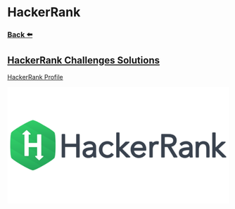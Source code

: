 
# HackerRank
### [Back ⬅️](../README.md)

## [HackerRank Challenges Solutions](Dashboard/README.md)

[HackerRank Profile](https://www.hackerrank.com/ahmedfathydev)

![HackerRank](HackerRank-Logo.png)